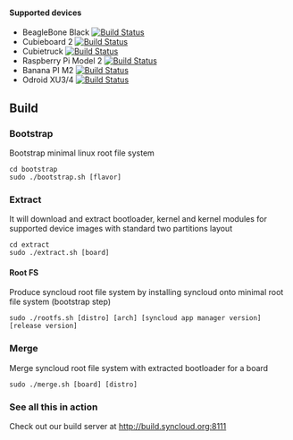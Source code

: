 #### Supported devices

- BeagleBone Black [![Build Status](http://build.syncloud.org:8111/app/rest/builds/buildType:%28id:syncloud_image_beagleboneblack%29/statusIcon)](http://build.syncloud.org:8111/viewType.html?buildTypeId=syncloud_image_beagleboneblack)
- Cubieboard 2 [![Build Status](http://build.syncloud.org:8111/app/rest/builds/buildType:%28id:syncloud_ImageCubieboard2%29/statusIcon)](http://build.syncloud.org:8111/viewType.html?buildTypeId=syncloud_ImageCubieboard2)
- Cubietruck [![Build Status](http://build.syncloud.org:8111/app/rest/builds/buildType:%28id:syncloud_ImageCubietruck%29/statusIcon)](http://build.syncloud.org:8111/viewType.html?buildTypeId=syncloud_ImageCubietruck)
- Raspberry Pi Model 2 [![Build Status](http://build.syncloud.org:8111/app/rest/builds/buildType:%28id:syncloud_image_raspberrypi2%29/statusIcon)](http://build.syncloud.org:8111/viewType.html?buildTypeId=syncloud_image_raspberrypi2)
- Banana PI M2 [![Build Status](http://build.syncloud.org:8111/app/rest/builds/buildType:%28id:syncloud_image_bananapim2%29/statusIcon)](http://build.syncloud.org:8111/viewType.html?buildTypeId=syncloud_image_bananapim2)
- Odroid XU3/4 [![Build Status](http://build.syncloud.org:8111/app/rest/builds/buildType:%28id:syncloud_image_odroid_xu3%29/statusIcon)](http://build.syncloud.org:8111/viewType.html?buildTypeId=syncloud_image_odroid_xu3)

## Build

### Bootstrap

Bootstrap minimal linux root file system

````
cd bootstrap
sudo ./bootstrap.sh [flavor]
````

### Extract

It will download and extract bootloader, kernel and kernel modules for supported device images
with standard two partitions layout

````
cd extract
sudo ./extract.sh [board]
````

#### Root FS

Produce syncloud root file system by installing syncloud onto minimal root file system (bootstrap step)

```
sudo ./rootfs.sh [distro] [arch] [syncloud app manager version] [release version]
```

### Merge

Merge syncloud root file system with extracted bootloader for a board

````
sudo ./merge.sh [board] [distro]
````

### See all this in action

Check out our build server at http://build.syncloud.org:8111